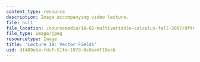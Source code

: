 ```yaml
---
content_type: resource
description: Image accompanying video lecture.
file: null
file_location: /coursemedia/18-02-multivariable-calculus-fall-2007/df409ebafdcf51fa19780c0eedf10ecb_19.jpg
file_type: image/jpeg
resourcetype: Image
title: 'Lecture 19: Vector Fields'
uid: df409eba-fdcf-51fa-1978-0c0eedf10ecb
---
```

